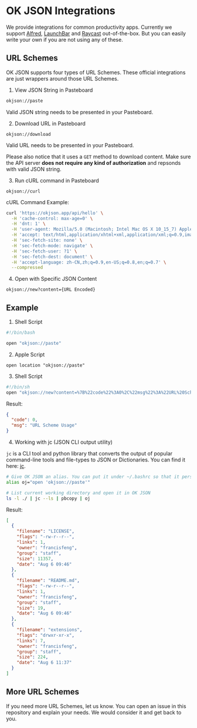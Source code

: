 # OK JSON Integrations

We provide integrations for common productivity apps. Currently we support [Alfred][alfred], [LaunchBar][launchbar] and [Raycast][raycast] out-of-the-box. But you can easily write your own if you are not using any of these.

## URL Schemes
OK JSON supports four types of URL Schemes. These official integrations are just wrappers around those URL Schemes.

1. View JSON String in Pasteboard

```sh
okjson://paste
```

Valid JSON string needs to be presented in your Pasteboard.

2. Download URL in Pasteboard

```
okjson://download
```

Valid URL needs to be presented in your Pasteboard.

Please also notice that it uses a `GET` method to download content. Make sure the API server **does not require any kind of authorization** and repsonds with valid JSON string.

3. Run cURL command in Pasteboard

```
okjson://curl
```

cURL Command Example:
```sh
curl 'https://okjson.app/api/hello' \
  -H 'cache-control: max-age=0' \
  -H 'dnt: 1' \
  -H 'user-agent: Mozilla/5.0 (Macintosh; Intel Mac OS X 10_15_7) AppleWebKit/537.36 (KHTML, like Gecko) Chrome/92.0.4515.131 Safari/537.36' \
  -H 'accept: text/html,application/xhtml+xml,application/xml;q=0.9,image/avif,image/webp,image/apng,*/*;q=0.8,application/signed-exchange;v=b3;q=0.9' \
  -H 'sec-fetch-site: none' \
  -H 'sec-fetch-mode: navigate' \
  -H 'sec-fetch-user: ?1' \
  -H 'sec-fetch-dest: document' \
  -H 'accept-language: zh-CN,zh;q=0.9,en-US;q=0.8,en;q=0.7' \
  --compressed
```

4. Open with Specific JSON Content

```
okjson://new?content={URL Encoded}
```

## Example

1. Shell Script
```sh
#!/bin/bash

open "okjson://paste"
```

2. Apple Script
```applescript
open location "okjson://paste"
```

3. Shell Script
```sh
#!/bin/sh
open "okjson://new?content=%7B%22code%22%3A0%2C%22msg%22%3A%22URL%20Scheme%20Usage%22%7D"
```
Result:
```json
{
  "code": 0,
  "msg": "URL Scheme Usage"
}
```

4. Working with jc (JSON CLI output utility)

`jc` is a CLI tool and python library that converts the output of popular command-line tools and file-types to JSON or Dictionaries. You can find it here: [jc][jc].

```sh
# Give OK JSON an alias. You can put it under ~/.bashrc so that it persists through launches.
alias oj="open 'okjson://paste'"

# List current working directory and open it in OK JSON
ls -l ./ | jc --ls | pbcopy | oj

```

Result:
```json
[
  {
    "filename": "LICENSE",
    "flags": "-rw-r--r--",
    "links": 1,
    "owner": "francisfeng",
    "group": "staff",
    "size": 11357,
    "date": "Aug 6 09:46"
  },
  {
    "filename": "README.md",
    "flags": "-rw-r--r--",
    "links": 1,
    "owner": "francisfeng",
    "group": "staff",
    "size": 19,
    "date": "Aug 6 09:46"
  },
  {
    "filename": "extensions",
    "flags": "drwxr-xr-x",
    "links": 7,
    "owner": "francisfeng",
    "group": "staff",
    "size": 224,
    "date": "Aug 6 11:37"
  }
]
```

## More URL Schemes
If you need more URL Schemes, let us know. You can open an issue in this repository and explain your needs. We would consider it and get back to you.

[alfred]: https://www.alfredapp.com/
[launchbar]: https://obdev.at/products/launchbar/index.html
[raycast]:https://www.raycast.com/
[jc]: https://github.com/kellyjonbrazil/jc
